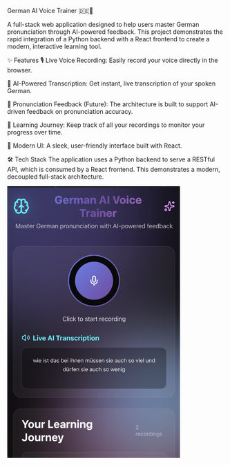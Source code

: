 German AI Voice Trainer 🇩🇪🤖

A full-stack web application designed to help users master German pronunciation through AI-powered feedback. This project demonstrates the rapid integration of a Python backend with a React frontend to create a modern, interactive learning tool.

✨ Features
🎙️ Live Voice Recording: Easily record your voice directly in the browser.

🤖 AI-Powered Transcription: Get instant, live transcription of your spoken German.

🧠 Pronunciation Feedback (Future): The architecture is built to support AI-driven feedback on pronunciation accuracy.

📖 Learning Journey: Keep track of all your recordings to monitor your progress over time.

🎨 Modern UI: A sleek, user-friendly interface built with React.

🛠️ Tech Stack
The application uses a Python backend to serve a RESTful API, which is consumed by a React frontend. This demonstrates a modern, decoupled full-stack architecture.

<img src="./assets/screenshot.png" alt="App Screenshot" width="400"/>

